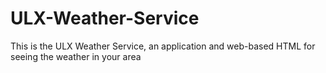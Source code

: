 # ULX-Weather-Service
This is the ULX Weather Service, an application and web-based HTML for seeing the weather in your area
